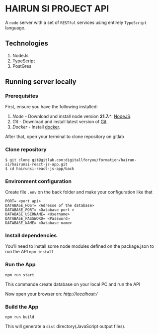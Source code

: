 # HAIRUN SI PROJECT API

A `node` server with a set of `RESTful` services using entirely `TypeScript` language.

## Technologies

1. NodeJs
2. TypeScript
3. PostGres

## Running server locally

### Prerequisites

First, ensure you have the following installed:

1. _Node_ - Download and install node version **21.7.^**: [NodeJS](https://nodejs.org/en/download).
2. _Git_ - Download and install latest version of [Git](https://git-scm.com/).
3. _Docker_ - Install [docker](https://docs.docker.com/engine/install/).

After that, open your terminal to clone repository on gitlab

### Clone repository

```
$ git clone git@gitlab.com:digitallforyou/formation/hairun-si/hairunsi-react-js-app.git
$ cd hairunsi-react-js-app/back
```

### Environment configuration

Create file `.env` on the back folder and make your configuration like that

```
PORT= <port api>
DATABASE_HOST= <Adresse of the database>
DATABASE_PORT= <Database port >
DATABASE_USERNAME= <Username>
DATABASE_PASSWORD= <Password>
DATABASE_NAME= <Database name>
```

### Install dependencies

You'll need to install some node modules defined on the package.json to run the API
`npm install`

### Run the App

`npm run start`

This commande create database on your local PC and run the API

Now open your browser on: _http://localhost:<PORT>/_

### Build the App

`npm run build`

This will generate a `dist` directory(JavaScript output files).
